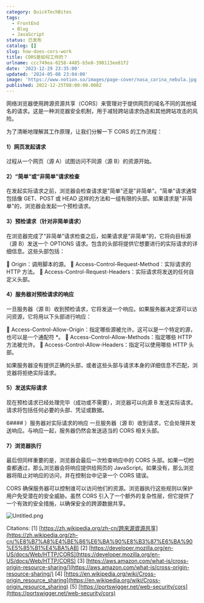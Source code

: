 ```yaml
---
category: QuickTechBites
tags:
  - FrontEnd
  - Blog
  - JavaScript
status: 已发布
catalog: []
slug: how-does-cors-work
title: CORS是如何工作的？
urlname: ccc749ea-0258-4485-b5e8-390113ee81f2
date: '2023-12-29 23:35:00'
updated: '2024-05-08 23:04:00'
image: 'https://www.notion.so/images/page-cover/nasa_carina_nebula.jpg'
published: 2022-12-25T08:00:00.000Z
---
```


网络浏览器使用跨源资源共享（CORS）来管理对于提供网页的域名不同的其他域名的请求。这是一种浏览器安全机制，用于减轻跨站请求伪造和其他跨站攻击的风险。


为了清晰地理解其工作原理，让我们分解一下 CORS 的工作流程：


#### 1）网页发起请求
过程从一个网页（源 A）试图访问不同源（源 B）的资源开始。


#### 2）“简单”或“非简单”请求检查
在发起实际请求之前，浏览器会检查请求是"简单"还是"非简单"。"简单"请求通常包括像 GET、POST 或 HEAD 这样的方法和一组有限的头部。如果请求是"非简单"的，浏览器会发起一个预检请求。


#### 3）预检请求（针对非简单请求）
在浏览器完成了“非简单”请求检查之后，如果请求是“非简单”的，它将向目标源（源 B）发送一个 OPTIONS 请求。包含的头部将提供它想要进行的实际请求的详细信息。这些头部包括：


🔸 Origin：调用脚本的源。
🔸 Access-Control-Request-Method：实际请求的 HTTP 方法。
🔸 Access-Control-Request-Headers：实际请求将发送的任何自定义头部。


#### 4）服务器对预检请求的响应
一旦服务器（源 B）收到预检请求，它将发送一个响应。如果服务器决定源可以访问资源，它将用以下头部进行响应：


🔹 Access-Control-Allow-Origin：指定哪些源被允许。这可以是一个特定的源，也可以是一个通配符 *。
🔹 Access-Control-Allow-Methods：指定哪些 HTTP 方法被允许。
🔹 Access-Control-Allow-Headers：指定可以使用哪些 HTTP 头部。


如果服务器没有提供正确的头部，或者这些头部与请求本身的详细信息不匹配，浏览器将拒绝实际请求。


#### 5）发送实际请求
现在预检请求已经处理完毕（成功或不需要），浏览器可以向源 B 发送实际请求。请求将包括任何必要的头部、凭证或数据。


6#### ）服务器对实际请求的响应
一旦服务器（源 B）收到请求，它会处理并发送响应。与响应一起，服务器仍然会发送适当的 CORS 相关头部。


#### 7）浏览器执行
最后但同样重要的是，浏览器会最后一次检查响应中的 CORS 头部。如果一切检查都通过，那么浏览器会将响应提供给网页的 JavaScript。如果没有，那么浏览器将阻止对响应的访问，并在控制台中记录一个 CORS 错误。


CORS 确保服务器可以控制谁可以访问他们的资源。浏览器执行这些规则以保护用户免受潜在的安全威胁。虽然 CORS 引入了一个额外的复杂性层，但它提供了一个有效的安全措施，以确保安全的跨源数据共享。


![Untitled.png](https://prod-files-secure.s3.us-west-2.amazonaws.com/5d24fe63-e567-4804-86f9-9fdc62e13082/b3deb140-f22b-4520-bcee-759301567801/Untitled.png?X-Amz-Algorithm=AWS4-HMAC-SHA256&X-Amz-Content-Sha256=UNSIGNED-PAYLOAD&X-Amz-Credential=ASIAZI2LB466TLYZCE5B%2F20250418%2Fus-west-2%2Fs3%2Faws4_request&X-Amz-Date=20250418T053946Z&X-Amz-Expires=3600&X-Amz-Security-Token=IQoJb3JpZ2luX2VjEOb%2F%2F%2F%2F%2F%2F%2F%2F%2F%2FwEaCXVzLXdlc3QtMiJHMEUCIB7%2BCDyZ9PgJhYeKHO7GtPJlvcacSmBy8tkg%2F8FyVJfjAiEA5pMo8I748Lr98CTIm2U%2F8NJfLYS2zXAPOOcyIssvmmoq%2FwMIbhAAGgw2Mzc0MjMxODM4MDUiDKnjWOfWktnfSpkHwCrcA4Gws%2FcK7qLUQOi%2BCXPQIUA1d2TOlmUP0YhJfqfM8wwYo1ecl3qF7K4vpQMEjUCXzmeRqfpwKp05oCO2dRRBetmeSu121aKH0imAgtFqrqVka6BnFLARc4uT%2FouEIlrSJZFXIUZaSR7bcAOmu8O1A%2FYo8YQhSx5mfWBJFIiAapzcKIC4m%2Bq1Q9CnIAk7ZER6iVqjh5AUW%2F7Q6TFxYjkatqerCYDl%2BfTCPGaWPw9opTyI%2F8Ny77R4VbDHXyOEJ9LSHWdrJCpP5KGeO4HiYha0sZKs1FHSVRa3dmQU8R90vvKQly2boHlgFvDWK6ZVix2CdqQMedFIT8SBDxAEzwVhZPlVWAsAB09UeiY2r114sa9ieckdZ1ZswfIyBY%2FNvG8fHcgKV98b0EvtbhBsT%2FVxsZKOgLeAAFpKHI5cXWjrV5YpnFsdB7Hky3x7e3%2FZLpWrerZkAcB%2Bc7E0bjcku%2Fods09Tm2o41CzR%2BzCdxat%2F2iffcB9DIj2uKeG9ZuiXgZ%2FixhsMt9Fj2Gx7fT%2BjxGHxtUyKqavvyosJink6AIo6w42UzEVpUKIsp0OWbWUflZORRk2pUz37nXBeO3xF6wQ%2F7FUpb%2Bhu51e1jjnsA0UigdlDJmwf9LVFDLpeZRkzMKXBh8AGOqUB1qIajAdeDYvIhjlYQ0p636LUC0B8z7E%2BykceZg%2F9ZPYX3wWuYeYL1U5d7qbo%2BkRQ7JnMoodArufCwu4bHk00aP0NWHsnVPSvb12gM%2Fbrg7vh8IFxhmD7sNjSZeeDtUPdSYihE4bVuO5L%2BW1%2FDaAyVcC%2BhfWk33i6MFWH%2FuEyOLhQebNuLHIa35d0sDPclh9t5FOxxm74NTSUFyfVIOwXOuZiZ4Y2&X-Amz-Signature=13c862c831557d837109c17153b1653da61e37fa74daeac26273a83f98589ca4&X-Amz-SignedHeaders=host&x-id=GetObject)


Citations:
[1] [https://zh.wikipedia.org/zh-cn/跨來源資源共享](https://zh.wikipedia.org/zh-cn/%E8%B7%A8%E4%BE%86%E6%BA%90%E8%B3%87%E6%BA%90%E5%85%B1%E4%BA%AB)
[2] [https://developer.mozilla.org/en-US/docs/Web/HTTP/CORS](https://developer.mozilla.org/en-US/docs/Web/HTTP/CORS)
[3] [https://aws.amazon.com/what-is/cross-origin-resource-sharing/](https://aws.amazon.com/what-is/cross-origin-resource-sharing/)
[4] [https://en.wikipedia.org/wiki/Cross-origin_resource_sharing](https://en.wikipedia.org/wiki/Cross-origin_resource_sharing)
[5] [https://portswigger.net/web-security/cors](https://portswigger.net/web-security/cors)

